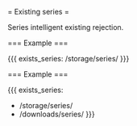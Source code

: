 = Existing series =

Series intelligent existing rejection.

=== Example ===

{{{
exists_series: /storage/series/
}}}

=== Example ===

{{{
exists_series: 
  - /storage/series/
  - /downloads/series/
}}}